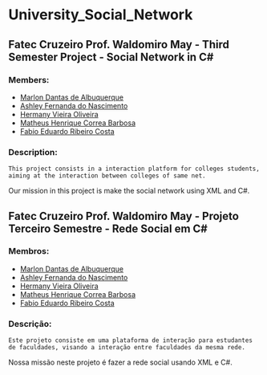 # University_Social_Network
## Fatec Cruzeiro Prof. Waldomiro May - Third Semester Project - Social Network in C#

### Members:
- [Marlon Dantas de Albuquerque](https://github.com/marlondantas)
- [Ashley Fernanda do Nascimento](https://github.com/ashy-chan)
- [Hermany Vieira Oliveira](https://github.com/Hermany13)
- [Matheus Henrique Correa Barbosa](https://github.com/mathuesbarbosa00)
- [Fabio Eduardo Ribeiro Costa](https://github.com/fabiocosta88)

### Description:
    This project consists in a interaction platform for colleges students, aiming at the interaction between colleges of same net.
  Our mission in this project is make the social network using XML and C#.
  
## Fatec Cruzeiro Prof. Waldomiro May - Projeto Terceiro Semestre - Rede Social em C#

### Membros:
- [Marlon Dantas de Albuquerque](https://github.com/marlondantas)
- [Ashley Fernanda do Nascimento](https://github.com/ashy-chan)
- [Hermany Vieira Oliveira](https://github.com/Hermany13)
- [Matheus Henrique Correa Barbosa](https://github.com/mathuesbarbosa00)
- [Fabio Eduardo Ribeiro Costa](https://github.com/fabiocosta88)

### Descrição:
    Este projeto consiste em uma plataforma de interação para estudantes de faculdades, visando a interação entre faculdades da mesma rede. 
  Nossa missão neste projeto é fazer a rede social usando XML e C#.
